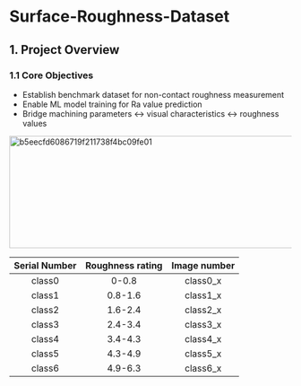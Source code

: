# Surface-Roughness-Dataset

## 1. Project Overview
### 1.1 Core Objectives
- Establish benchmark dataset for non-contact roughness measurement
- Enable ML model training for Ra value prediction
- Bridge machining parameters ↔ visual characteristics ↔ roughness values
<img width="550" height="200" alt="b5eecfd6086719f211738f4bc09fe01" src="https://github.com/user-attachments/assets/f170eaf0-ba94-4447-95d9-213ca05b7c32" />


| Serial Number | Roughness rating | Image number |
|:----:|:--------:|:-------:|
|  class0   |     0-0.8    |   class0_x  |
|  class1   |     0.8-1.6    |   class1_x  |
|  class2   |     1.6-2.4    |   class2_x  |
|  class3   |     2.4-3.4    |   class3_x  |
|  class4   |     3.4-4.3    |   class4_x  |
|  class5   |     4.3-4.9    |   class5_x  |
|  class6   |     4.9-6.3    |   class6_x  |

